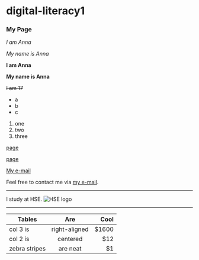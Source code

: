 # digital-literacy1


### My Page

*I am Anna*

_My name is Anna_

**I am Anna**

__My name is Anna__

~~I am 17~~

* a
* b
* c

1. one
2. two
3. three

[page](https://www.google.com)

[page](https://www.google.com "Google's Homepage")

[My e-mail](mailto:aapivovarova@edu.hse.ru)

Feel free to contact me via [my e-mail](mailto:aapivovarova@edu.hse.ru).

***
I study at HSE.
![](https://www.hse.ru/data/2014/06/24/1310196963/logo_%D1%81_hse_cmyk.jpg "HSE logo")

---
| Tables        | Are           | Cool  |
| ------------- |:-------------:| -----:|
| col 3 is      | right-aligned | $1600 |
| col 2 is      | centered      |   $12 |
| zebra stripes | are neat      |    $1 |


